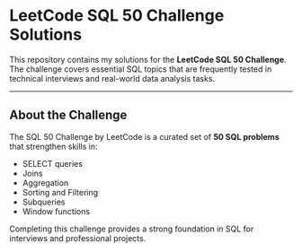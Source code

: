 #  LeetCode SQL 50 Challenge Solutions

This repository contains my solutions for the **LeetCode SQL 50 Challenge**.  
The challenge covers essential SQL topics that are frequently tested in technical interviews and real-world data analysis tasks.  

---

##  About the Challenge
The SQL 50 Challenge by LeetCode is a curated set of **50 SQL problems** that strengthen skills in:
- SELECT queries
- Joins
- Aggregation
- Sorting and Filtering
- Subqueries
- Window functions

Completing this challenge provides a strong foundation in SQL for interviews and professional projects.  
